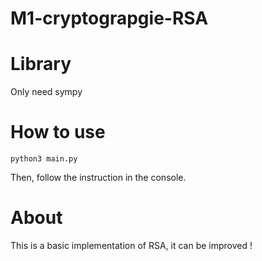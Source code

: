 # M1-cryptograpgie-RSA

# Library
Only need sympy

# How to use
``` python3 main.py ```

Then, follow the instruction in the console.

# About
This is a basic implementation of RSA, it can be improved !
